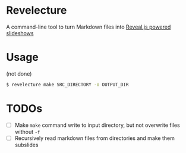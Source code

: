 # Revelecture


A command-line tool to turn Markdown files into [Reveal.js powered slideshows](https://github.com/hakimel/reveal.js/)


# Usage

(not done)


```sh
$ revelecture make SRC_DIRECTORY -o OUTPUT_DIR
```


# TODOs


- [ ] Make `make` command write to input directory, but not overwrite files without `-f`
- [ ] Recursively read markdown files from directories and make them subslides

